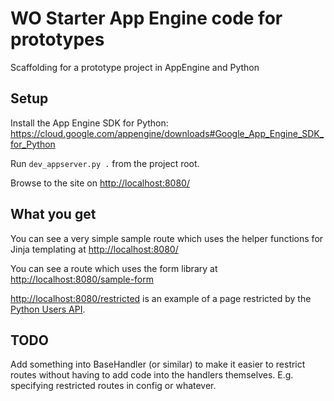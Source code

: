 # WO Starter App Engine code for prototypes

Scaffolding for a prototype project in AppEngine and Python

## Setup

Install the App Engine SDK for Python: https://cloud.google.com/appengine/downloads#Google_App_Engine_SDK_for_Python

Run `dev_appserver.py .` from the project root.

Browse to the site on [http://localhost:8080/](http://localhost:8080/)

## What you get

You can see a very simple sample route which uses the helper functions for Jinja templating at [http://localhost:8080/](http://localhost:8080/)

You can see a route which uses the form library at [http://localhost:8080/sample-form](http://localhost:8080/sample-form)

[http://localhost:8080/restricted](http://localhost:8080/restricted) is an example of a page restricted by the [Python Users API](https://cloud.google.com/appengine/docs/python/users/).

## TODO

Add something into BaseHandler (or similar) to make it easier to restrict routes without having to add code into the handlers themselves.  E.g. specifying restricted routes in config or whatever.
